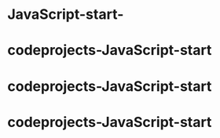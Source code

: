 # JavaScript-start-
# codeprojects-JavaScript-start
# codeprojects-JavaScript-start
# codeprojects-JavaScript-start
